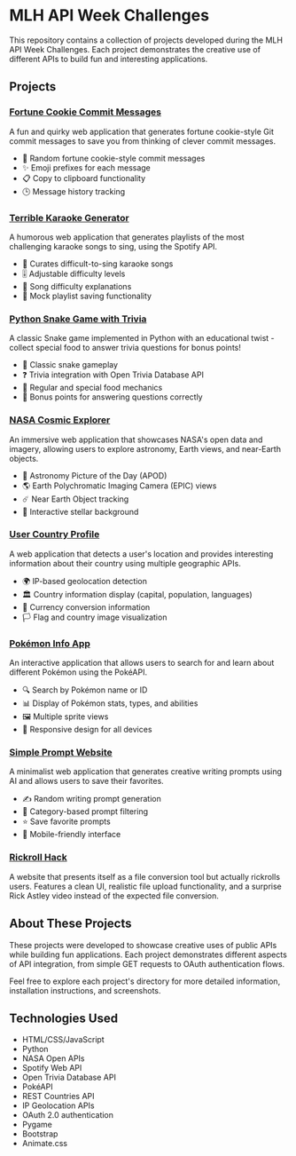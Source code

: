 # MLH API Week Challenges

This repository contains a collection of projects developed during the MLH API Week Challenges. Each project demonstrates the creative use of different APIs to build fun and interesting applications.

## Projects

### [Fortune Cookie Commit Messages](./useless-hack)

A fun and quirky web application that generates fortune cookie-style Git commit messages to save you from thinking of clever commit messages.

- 🔮 Random fortune cookie-style commit messages
- ✨ Emoji prefixes for each message
- 📋 Copy to clipboard functionality
- 🕒 Message history tracking

### [Terrible Karaoke Generator](./spotify-hack)

A humorous web application that generates playlists of the most challenging karaoke songs to sing, using the Spotify API.

- 🎤 Curates difficult-to-sing karaoke songs
- 🎚️ Adjustable difficulty levels
- 🎵 Song difficulty explanations
- 💾 Mock playlist saving functionality

### [Python Snake Game with Trivia](./snake-game)

A classic Snake game implemented in Python with an educational twist - collect special food to answer trivia questions for bonus points!

- 🐍 Classic snake gameplay
- ❓ Trivia integration with Open Trivia Database API
- 🍎 Regular and special food mechanics
- 🧠 Bonus points for answering questions correctly

### [NASA Cosmic Explorer](./nasa-out-of-this-world)

An immersive web application that showcases NASA's open data and imagery, allowing users to explore astronomy, Earth views, and near-Earth objects.

- 🌌 Astronomy Picture of the Day (APOD)
- 🌎 Earth Polychromatic Imaging Camera (EPIC) views
- ☄️ Near Earth Object tracking
- 🌠 Interactive stellar background

### [User Country Profile](./user-country-profile)

A web application that detects a user's location and provides interesting information about their country using multiple geographic APIs.

- 🌍 IP-based geolocation detection
- 🏛️ Country information display (capital, population, languages)
- 💱 Currency conversion information
- 🏳️ Flag and country image visualization

### [Pokémon Info App](./pokemon-info-app)

An interactive application that allows users to search for and learn about different Pokémon using the PokéAPI.

- 🔍 Search by Pokémon name or ID
- 📊 Display of Pokémon stats, types, and abilities
- 🖼️ Multiple sprite views
- 📱 Responsive design for all devices

### [Simple Prompt Website](./simple-prompt-website)

A minimalist web application that generates creative writing prompts using AI and allows users to save their favorites.

- ✍️ Random writing prompt generation
- 🔄 Category-based prompt filtering
- ⭐ Save favorite prompts
- 📱 Mobile-friendly interface

### [Rickroll Hack](./rickroll-hack)
A website that presents itself as a file conversion tool but actually rickrolls users. Features a clean UI, realistic file upload functionality, and a surprise Rick Astley video instead of the expected file conversion.


## About These Projects

These projects were developed to showcase creative uses of public APIs while building fun applications. Each project demonstrates different aspects of API integration, from simple GET requests to OAuth authentication flows.

Feel free to explore each project's directory for more detailed information, installation instructions, and screenshots.

## Technologies Used

- HTML/CSS/JavaScript
- Python
- NASA Open APIs
- Spotify Web API
- Open Trivia Database API
- PokéAPI
- REST Countries API
- IP Geolocation APIs
- OAuth 2.0 authentication
- Pygame
- Bootstrap
- Animate.css
